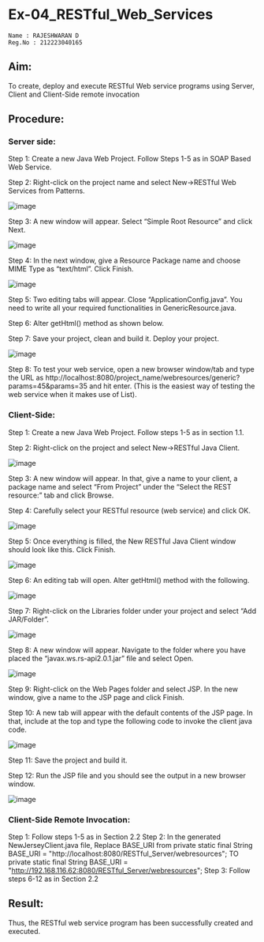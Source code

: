 # Ex-04_RESTful_Web_Services
~~~
Name : RAJESHWARAN D
Reg.No : 212223040165
~~~
## Aim:
To create, deploy and execute RESTful Web service programs using Server, Client and Client-Side remote invocation

## Procedure:

### Server side:
Step 1: Create a new Java Web Project. Follow Steps 1-5 as in SOAP Based Web Service.

Step 2: Right-click on the project name and select New->RESTful Web Services from Patterns.

![image](https://github.com/Catty12384/Ex-04_RESTful_Web_Services/assets/120629225/97844375-6b29-445e-a6bf-81cb6b1ae863)



Step 3: A new window will appear. Select “Simple Root Resource” and click Next.
 
 
![image](https://github.com/Catty12384/Ex-04_RESTful_Web_Services/assets/120629225/73fe81f7-3551-4730-bfa2-0bc6e6ae3825)


Step 4: In the next window, give a Resource Package name and choose MIME Type as “text/html”. Click Finish.

![image](https://github.com/Catty12384/Ex-04_RESTful_Web_Services/assets/120629225/cf1d3c1a-a2f4-43d9-a97d-e6da2bbec095)


Step 5: Two editing tabs will appear. Close “ApplicationConfig.java”. You need to write all your required functionalities in GenericResource.java.

Step 6: Alter getHtml() method as shown below.

Step 7: Save your project, clean and build it. Deploy your project.
 

 ![image](https://github.com/Catty12384/Ex-04_RESTful_Web_Services/assets/120629225/ca846318-3767-453f-b6d8-4d1be784e576)



Step 8: To test your web service, open a new browser window/tab and type the URL as http://localhost:8080/project_name/webresources/generic?params=45&params=35 and hit enter. (This is the easiest way of testing the web service when it makes use of List).



### Client-Side:


Step 1: Create a new Java Web Project. Follow steps 1-5 as in section 1.1.

Step 2: Right-click on the project and select New->RESTful Java Client.

![image](https://github.com/Catty12384/Ex-04_RESTful_Web_Services/assets/120629225/8bcae0e8-da6c-40ce-983c-96e86a1d5be7)



Step 3: A new window will appear. In that, give a name to your client, a package name and select “From Project” under the “Select the REST resource:” tab and click Browse. 

Step 4: Carefully select your RESTful resource (web service) and click OK.

![image](https://github.com/Catty12384/Ex-04_RESTful_Web_Services/assets/120629225/a831997b-8440-490c-b152-d9c81354792b)



Step 5: Once everything is filled, the New RESTful Java Client window should look like this. Click Finish.

![image](https://github.com/Catty12384/Ex-04_RESTful_Web_Services/assets/120629225/cc9a2c1e-31b7-4dad-822e-1e045afeb678)


Step 6: An editing tab will open. Alter getHtml() method with the following.
 
![image](https://github.com/Catty12384/Ex-04_RESTful_Web_Services/assets/120629225/45e0eb94-b994-45a9-b623-9b4515ede9c3)
 


Step 7: Right-click on the Libraries folder under your project and select “Add JAR/Folder”.

![image](https://github.com/Catty12384/Ex-04_RESTful_Web_Services/assets/120629225/ecccfccc-0f4c-45a7-8baa-64e8d0e82338)


Step 8: A new window will appear. Navigate to the folder where you have placed the “javax.ws.rs-api2.0.1.jar” file and select Open.
 
 
![image](https://github.com/Catty12384/Ex-04_RESTful_Web_Services/assets/120629225/f66ca82e-4532-40c4-993c-0d8fcb2eef2a)


Step 9: Right-click on the Web Pages folder and select JSP. In the new window, give a name to the JSP page and click Finish.

Step 10: A new tab will appear with the default contents of the JSP page. In that, include at the top and type the following code to invoke the client java code.

![image](https://github.com/Catty12384/Ex-04_RESTful_Web_Services/assets/120629225/b9df0d0d-81a4-4342-9402-260e399b0cfd)


Step 11: Save the project and build it.

Step 12: Run the JSP file and you should see the output in a new browser window.
 
![image](https://github.com/Catty12384/Ex-04_RESTful_Web_Services/assets/120629225/0ce14793-daf0-4207-a95e-53534384bac5)
 


### Client-Side Remote Invocation:


Step 1: Follow steps 1-5 as in Section 2.2
Step 2: In the generated NewJerseyClient.java file, Replace BASE_URI from private static final String BASE_URI = "http://localhost:8080/RESTful_Server/webresources"; TO private static final String BASE_URI = "http://192.168.116.62:8080/RESTful_Server/webresources";
Step 3: Follow steps 6-12 as in Section 2.2


## Result:
 Thus, the RESTful web service program has been successfully created and executed.

